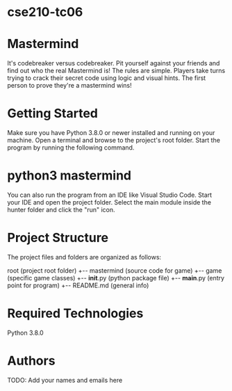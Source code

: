 # cse210-tc06

# Mastermind
It's codebreaker versus codebreaker. Pit yourself against your friends and find out who the real Mastermind is! The rules are simple. Players take turns trying to crack their secret code using logic and visual hints. The first person to prove they're a mastermind wins!

# Getting Started
Make sure you have Python 3.8.0 or newer installed and running on your machine. Open a terminal and browse to the project's root folder. Start the program by running the following command.

# python3 mastermind 
You can also run the program from an IDE like Visual Studio Code. Start your IDE and open the project folder. Select the main module inside the hunter folder and click the "run" icon.

# Project Structure
The project files and folders are organized as follows:

root                    (project root folder)
+-- mastermind          (source code for game)
  +-- game              (specific game classes)
  +-- __init__.py       (python package file)
  +-- __main__.py       (entry point for program)
+-- README.md           (general info)
# Required Technologies
Python 3.8.0
# Authors
TODO: Add your names and emails here
